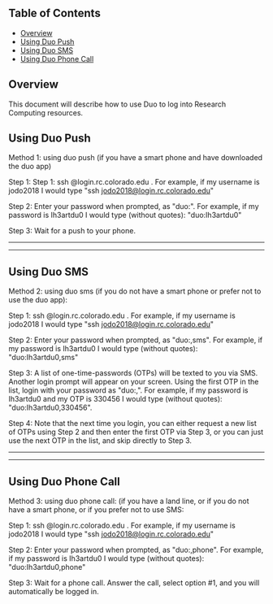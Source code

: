 ## Table of Contents

- [Overview](#overview)
- [Using Duo Push](#using-duo-push)
- [Using Duo SMS](#using-duo-sms)
- [Using Duo Phone Call](#using-duo-phone-call)

## Overview

This document will describe how to use Duo to log into Research Computing resources.

## Using Duo Push

Method 1: using duo push (if you have a smart phone and have downloaded the duo app)

Step 1: Step 1: ssh <username>@login.rc.colorado.edu . For example, if my username is jodo2018 I would type "ssh jodo2018@login.rc.colorado.edu"

Step 2: Enter your password when prompted, as "duo:<mypassword>". For example, if my password is Ih3artdu0 I would type (without quotes): "duo:Ih3artdu0"

Step 3: Wait for a push to your phone.

--------------------------------------
--------------------------------------

## Using Duo SMS

Method 2: using duo sms (if you do not have a smart phone or prefer not to use the duo app):

Step 1: ssh <username>@login.rc.colorado.edu . For example, if my username is jodo2018 I would type "ssh jodo2018@login.rc.colorado.edu"

Step 2: Enter your password when prompted, as "duo:<mypassword>,sms". For example, if my password is Ih3artdu0 I would type (without quotes): "duo:Ih3artdu0,sms"

Step 3: A list of one-time-passwords (OTPs) will be texted to you via SMS. Another login prompt will appear on your screen. Using the first OTP in the list, login with your password as "duo:<mypassword>,<OTP>". For example, if my password is Ih3artdu0 and my OTP is 330456 I would type (without quotes): "duo:Ih3artdu0,330456".

Step 4: Note that the next time you login, you can either request a new list of OTPs using Step 2 and then enter the first OTP via Step 3, or you can just use the next OTP in the list, and skip directly to Step 3.

--------------------------------------
--------------------------------------

## Using Duo Phone Call

Method 3: using duo phone call: (if you have a land line, or if you do not have a smart phone, or if you prefer not to use SMS:

Step 1: ssh <username>@login.rc.colorado.edu . For example, if my username is jodo2018 I would type "ssh jodo2018@login.rc.colorado.edu"

Step 2: Enter your password when prompted, as "duo:<mypassword>,phone". For example, if my password is Ih3artdu0 I would type (without quotes): "duo:Ih3artdu0,phone"

Step 3: Wait for a phone call. Answer the call, select option #1, and you will automatically be logged in.

